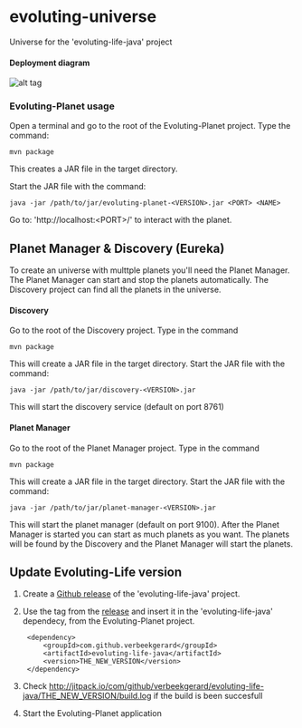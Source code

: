 # evoluting-universe
Universe for the 'evoluting-life-java' project

#### Deployment diagram
![alt tag](https://cloud.githubusercontent.com/assets/14174841/18608370/afaa6800-7ce7-11e6-9e09-92b4073a51c8.png)

### Evoluting-Planet usage

Open a terminal and go to the root of the Evoluting-Planet project. Type the command:
```
mvn package
```
This creates a JAR file in the target directory.

Start the JAR file with the command:
```
java -jar /path/to/jar/evoluting-planet-<VERSION>.jar <PORT> <NAME>
```

Go to: 'http://localhost:\<PORT\>/' to interact with the planet.

## Planet Manager & Discovery (Eureka)
To create an universe with multtple planets you'll need the Planet Manager. The Planet Manager can start and stop the planets automatically. The Discovery project can find all the planets in the universe.

#### Discovery
Go to the root of the Discovery project. Type in the command
```
mvn package
```
This will create a JAR file in the target directory.
Start the JAR file with the command:

```
java -jar /path/to/jar/discovery-<VERSION>.jar
```
This will start the discovery service (default on port 8761)

#### Planet Manager
Go to the root of the Planet Manager project. Type in the command
```
mvn package
```
This will create a JAR file in the target directory.
Start the JAR file with the command:

```
java -jar /path/to/jar/planet-manager-<VERSION>.jar
```
This will start the planet manager (default on port 9100). After the Planet Manager is started you can start as much planets as you want. The planets will be found by the Discovery and the Planet Manager will start the planets.

## Update Evoluting-Life version
1. Create a [Github release](https://github.com/blog/1547-release-your-software) of the 'evoluting-life-java' project. 
2. Use the tag from the [release](https://github.com/verbeekgerard/evoluting-life-java/releases) and insert it in the 'evoluting-life-java' dependecy, from the Evoluting-Planet project.

		<dependency>
			<groupId>com.github.verbeekgerard</groupId>
			<artifactId>evoluting-life-java</artifactId>
			<version>THE_NEW_VERSION</version>
		</dependency>
		
3. Check <http://jitpack.io/com/github/verbeekgerard/evoluting-life-java/THE_NEW_VERSION/build.log> if the build is been succesfull 
4. Start the Evoluting-Planet application

